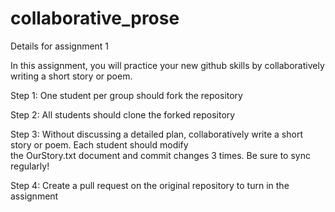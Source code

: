 # collaborative_prose
Details for assignment 1

In this assignment, you will practice your new github skills by collaboratively writing a short story or poem. 

Step 1: One student per group should fork the repository

Step 2: All students should clone the forked repository

Step 3: Without discussing a detailed plan, collaboratively write a short story or poem. Each student should modify  
        the OurStory.txt document and commit changes 3 times. Be sure to sync regularly!
        
Step 4: Create a pull request on the original repository to turn in the assignment

